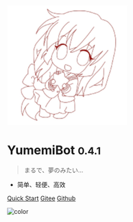<!-- _coverpage.md -->

![logo](./public/images/avatar/logo.png)

# YumemiBot <small>0.4.1</small>

> まるで、夢のみたい...

- 简单、轻便、高效

[Quick Start](index/)
[Gitee](https://gitee.com/Dc_Yuki/YumemiBot)
[Github](https://github.com/dcyuki/YumemiBot)

<!-- 背景图片 -->

<!-- 背景色 -->

![color](#ffffff)